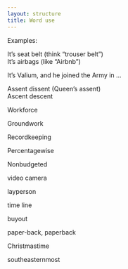 ```yaml
---
layout: structure
title: Word use
---  
```


Examples:  


It’s seat belt (think “trouser belt”)  
It’s airbags (like “Airbnb”)  

It’s Valium, and he joined the Army in ...  

Assent dissent (Queen’s assent)  
Ascent descent  

Workforce  

Groundwork  

Recordkeeping  

Percentagewise   

Nonbudgeted  

video camera  

layperson  

time line  

buyout  

paper-back, paperback  

Christmastime  

southeasternmost


